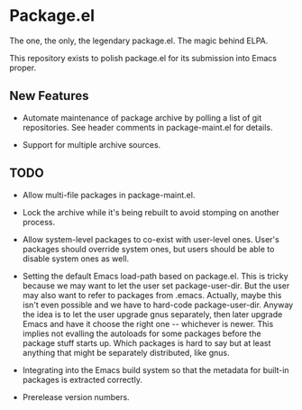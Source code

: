 # Package.el

The one, the only, the legendary package.el. The magic behind ELPA.

This repository exists to polish package.el for its submission into
Emacs proper.

## New Features

* Automate maintenance of package archive by polling a list of git
  repositories. See header comments in package-maint.el for details.

* Support for multiple archive sources.

## TODO

* Allow multi-file packages in package-maint.el.

* Lock the archive while it's being rebuilt to avoid stomping on
  another process.

* Allow system-level packages to co-exist with user-level ones. User's
  packages should override system ones, but users should be able to
  disable system ones as well.

* Setting the default Emacs load-path based on package.el.  This is
  tricky because we may want to let the user set package-user-dir.
  But the user may also want to refer to packages from .emacs.
  Actually, maybe this isn't even possible and we have to hard-code
  package-user-dir.  Anyway the idea is to let the user upgrade gnus
  separately, then later upgrade Emacs and have it choose the right
  one -- whichever is newer.  This implies not evalling the autoloads
  for some packages before the package stuff starts up.  Which
  packages is hard to say but at least anything that might be
  separately distributed, like gnus.

* Integrating into the Emacs build system so that the metadata for
  built-in packages is extracted correctly.

* Prerelease version numbers.
